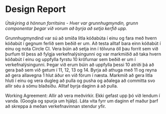 # **Design Report**

*Útskýring á hönnun forritsins* -
*Hver var grunnhugmyndin, grunn componentar þegar við vorum að byrja að setja kerfið upp.*

Grunnhugmyndind var sú að smíða litla kóðabúta í einu og fara með hvern kóðabút í gegnum ferlið sem beðið er um. Að testa alltaf bara einn kóðabút í einu og nota Circle CI. 
Vera búin að setja inn í tölvuna öll þau forrit sem við þurfum til þess að fylgja verkefnalýsingunni og var markmiðið að taka hvern kóðabút í einu og uppfylla fyrstu 10 kröfurnar sem beðið er um í verkefnalýsingunni.
Þegar við erum búin að uppfylla þessi 10 atriði þá að gera það sem við getum í 11, 12, 13 og 14. Byrja að athuga með 11 og reyna að gera allavegna 1 hlut áður en við förum í næsta.
Markmið að gera litla hluti í einu og vera dugleg að pulla og pusha og aðalega að committa svo allir séu á sömu blaðsíðu. Alltaf byrja daginn á að pulla.

Working Agreement:
Allir að vera meðvirkir.
Ekki gefast upp þó við lendum í vanda. (Googla og spurja um hjálp).
Láta vita fyrr um daginn ef maður þarf að skreppa á meðan verkefnavinnan stendur yfir.


